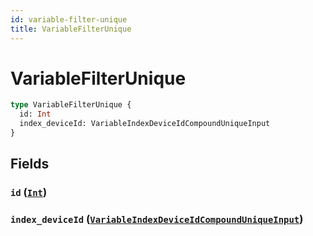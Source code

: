 ```yaml
---
id: variable-filter-unique
title: VariableFilterUnique
---
```


 # VariableFilterUnique





```graphql
type VariableFilterUnique {
  id: Int
  index_deviceId: VariableIndexDeviceIdCompoundUniqueInput
}
```


## Fields

### `id` ([`Int`](/scalars/int))




### `index_deviceId` ([`VariableIndexDeviceIdCompoundUniqueInput`](/inputs/variable-index-device-id-compound-unique-input))






